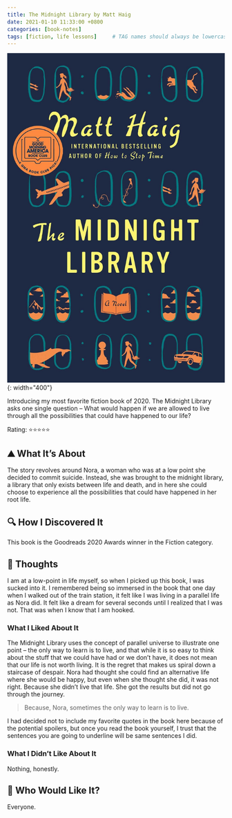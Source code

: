 ```yaml
---
title: The Midnight Library by Matt Haig
date: 2021-01-10 11:33:00 +0800
categories: [book-notes]
tags: [fiction, life lessons]     # TAG names should always be lowercase
---
```


![img](/assets/img/the-midnight-lib.jpg){: width="400"}

Introducing my most favorite fiction book of 2020. The Midnight Library asks one single question – What would happen if we are allowed to live through all the possibilities that could have happened to our life?

Rating: ⭐⭐⭐⭐⭐

## ⛰ What It’s About

The story revolves around Nora, a woman who was at a low point she decided to commit suicide. Instead, she was brought to the midnight library, a library that only exists between life and death, and in here she could choose to experience all the possibilities that could have happened in her root life.

## 🔍 How I Discovered It

This book is the Goodreads 2020 Awards winner in the Fiction category.

## 🧠 Thoughts

I am at a low-point in life myself, so when I picked up this book, I was sucked into it. I remembered being so immersed in the book that one day when I walked out of the train station, it felt like I was living in a parallel life as Nora did. It felt like a dream for several seconds until I realized that I was not. That was when I know that I am hooked.

### What I Liked About It
The Midnight Library uses the concept of parallel universe to illustrate one point – the only way to learn is to live, and that while it is so easy to think about the stuff that we could have had or we don’t have, it does not mean that our life is not worth living. It is the regret that makes us spiral down a staircase of despair. Nora had thought she could find an alternative life where she would be happy, but even when she thought she did, it was not right. Because she didn’t live that life. She got the results but did not go through the journey.

> Because, Nora, sometimes the only way to learn is to live.  

I had decided not to include my favorite quotes in the book here because of the potential spoilers, but once you read the book yourself, I trust that the sentences you are going to underline will be same sentences I did.  

### What I Didn’t Like About It

Nothing, honestly.

## 🥰 Who Would Like It?

Everyone.
